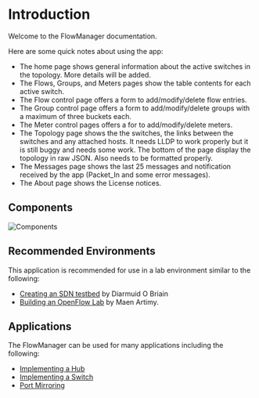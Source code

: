 # Introduction
Welcome to the FlowManager documentation.

Here are some quick notes about using the app:
* The home page shows general information about the active switches in the topology. More details will be added.
* The Flows, Groups, and Meters pages show the table contents for each active switch.
* The Flow control page offers a form to add/modify/delete flow entries.
* The Group control page offers a form to add/modify/delete groups with a maximum of three buckets each.
* The Meter control pages offers a for to add/modify/delete meters.
* The Topology page shows the the switches, the links between the switches and any attached hosts. It needs LLDP to work properly but it is still buggy and needs some work. The bottom of the page display the topology in raw JSON. Also needs to be formatted properly.
* The Messages page shows the last 25 messages and notification received by the app (Packet_In and some error messages).
* The About page shows the License notices.

## Components
![Components](http://adhocnode.com/wp-content/uploads/2018/06/FlowManager.png)

## Recommended Environments
This application is recommended for use in a lab environment similar to the following:

- [Creating an SDN testbed](Testbed.md) by Diarmuid O Briain
- [Building an OpenFlow Lab](http://adhocnode.com/building-openflow-lab/) by Maen Artimy.

## Applications
The FlowManager can be used for many applications including the following:

* [Implementing a Hub](Implementing-a-Hub.md)
* [Implementing a Switch](Implementing-a-L2-Switch.md)
* [Port Mirroring](Port-mirroring.md)
